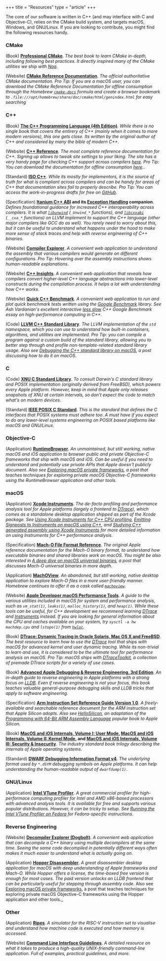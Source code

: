 +++
title = "Resources"
type = "article"
+++

The core of our software is written in C++ (and may interface with C and
Objective-C), relies on the CMake build system, and targets macOS, Windows, and
GNU/Linux. If you are looking to contribute, you might find the following
resources handy.

### CMake

(Book) [**Professional CMake**](https://crascit.com/professional-cmake/). _The
best book to learn CMake in-depth, including following best practices.  It
directly inspired many of the CMake utilities we ship with
[Noa](https://github.com/sourcemeta/noa)_.

(Website) [**CMake Reference
Documentation**](https://cmake.org/cmake/help/latest/). _The official
authoritative CMake documentation. Pro Tip: If you are a macOS user, you can
download the CMake Reference Documentation for offline consumption through the
Homebrew [`cmake-docs`](https://formulae.brew.sh/formula/cmake-docs) formula
and create a browser bookmark to
`.file:///opt/homebrew/share/doc/cmake/html/genindex.html` for easy searching_

### C++

(Book) [**The C++ Programming Language (4th
Edition)**](https://stroustrup.com/4th.html). _While there is no single book
that covers the entirery of C++ (mainly when it comes to more modern versions),
this one gets close. Its written by the original author of C++ and considered
by many the bible of modern C++_.

(Website) [**C++ Reference**](http://www.cppreference.com). _The most complete
reference documentation for C++. Signing up allows to tweak site settings to
your liking. The site has a very handy page for checking C++ support across
compilers [here](https://en.cppreference.com/w/cpp/compiler_support). Pro Tip:
You can download the documentation for offline consumption
[here](https://en.cppreference.com/w/Cppreference:Archives)._.

(Standard) [**ISO C++**](https://isocpp.org/std/the-standard). _While its
mostly for implementors, it is the source of truth for what is compliant across
compilers and can be handy for areas of C++ that documentation sites fail to
properly describe. Pro Tip: You can access the work-in-progress drafts for free
on [GitHub](https://github.com/cplusplus/draft)_.

(Specification) **[Itanium C++
ABI](https://itanium-cxx-abi.github.io/cxx-abi/abi.html) and its [Exception
Handling](https://itanium-cxx-abi.github.io/cxx-abi/abi-eh.html) companion**.
_Defines foundational guidance for increased C++ interoperability across
compilers. It is what
[`libunwind`](https://clang.llvm.org/docs/Toolchain.html#unwind-library)
(`_Unwind_*` functions), and [`libcxxabi`](https://libcxxabi.llvm.org)
(`__cxa_*` functions) on LLVM implement to support the C++ language (other
major compilers like GCC do as well). You rarely need to worry about this, but
it can be useful to understand what happens under the hood to make more sense
of stack traces and help with reverse engineering of C++ binaries._

(Website) [**Compiler Explorer**](https://godbolt.org). _A convenient web
application to understand the assembly that various compilers would generate on
different configurations. Pro Tip: Hovering over the assembly instructions
shows human-readable explanations_.

(Website) [**C++ Insights**](https://cppinsights.io). _A convenient web
application that reveals how compilers convert higher-level C++ language
abstractions into lower-level constructs during the compilation process. It
helps a lot with understanding how C++ works_.

(Website) [**Quick C++ Benchmark**](https://quick-bench.com). _A convenient web
application to run and plot quick benchmark tests written using the [Google
Benchmark](https://github.com/google/benchmark) library. See Ash Vardanian's
excellent interactive [less
slow](https://github.com/ashvardanian/less_slow.cpp/blob/main/less_slow.cpp)
C++ Google Benchmark essay on high-performance computing in C++_.

(Code) [**LLVM C++ Standard
Library**](https://github.com/llvm/llvm-project/tree/main/libcxx). _The LLVM
implementation of the `std` namespace, which you can use to understand how
built-in containers, algorithms, and utilities are implemented. Pro Tip: you
can compile a program against a custom build of the standard library, allowing
you to better step through and profile non-template-related standard library
usage. Also see [Debugging the C++ standard library on
macOS](https://www.jviotti.com/2022/05/05/debugging-the-cxx-standard-library-on-macos.html),
a post discussing how to do it on macOS_.

### C

(Code) [**XNU C Standard
Library**](https://github.com/apple-oss-distributions/xnu/tree/main/bsd/sys).
_To consult Darwin's C standard library and POSIX implementation (originally
derived from FreeBSD), which powers every Apple platform. However, keep in mind
that Apple only releases snapshots of XNU at certain intervals, so don't expect
the code to match what's on modern devices_.

(Standard) [**IEEE POSIX C
Standard**](https://standards.ieee.org/ieee/1003.1/7101/). _This is the
standard that defines the C interfaces that POSIX systems must adhere too. A
must have if you expect to do any lower-level systems engineering on POSIX
based platforms like macOS and GNU/Linux_.

### Objective-C

(Application) [**RuntimeBrowser**](https://github.com/nst/RuntimeBrowser). _An
unmaintained, but still working, native macOS and iOS application to browser
public and private Objective-C frameworks that ship with macOS and iOS. Can be
useful if you need to understand and potentially use private APIs that Apple
doesn't publicly document. Also see [Exploring macOS private
frameworks](https://www.jviotti.com/2023/11/20/exploring-macos-private-frameworks.html),
a post that teaches techniques for exploring private macOS Objective-C
frameworks using the RuntimeBrowser application and other tools._

### macOS

(Application) [**Xcode
Instruments**](https://help.apple.com/instruments/mac/current/#/dev7b09c84f5).
_The de-facto profiling and performance analysis tool for Apple platforms
(largely a frontend to [DTrace](https://dtrace.org/about/)), which comes as a
standalone desktop application shipped as part of the Xcode package. See [Using
Xcode Instruments for C++ CPU
profiling](https://www.jviotti.com/2024/01/29/using-xcode-instruments-for-cpp-cpu-profiling.html),
[Emitting Signposts to Instruments on macOS using
C++](https://www.jviotti.com/2022/02/21/emitting-signposts-to-instruments-on-macos-using-cpp.html),
and [Studying C++ generated assembly using Xcode
Instruments](https://www.jviotti.com/2025/03/21/studying-cpp-generated-assembly-using-xcode-instruments.html)
for more detailed information on using Instruments for C++ performance
analysis._

(Specification) [**Mach-O File Format
Reference**](https://github.com/aidansteele/osx-abi-macho-file-format-reference/blob/master/Mach-O_File_Format.pdf).
_The original Apple reference documentation for the Mach-O binary format, to
understand how executable binaries and shared libraries work on macOS. You
might be also interested in [A deep dive on macOS universal
binaries](https://www.jviotti.com/2021/07/23/a-deep-dive-on-macos-universal-binaries.html),
a post that discusses Mach-O universal binaries in more depth._

(Application) [**MachOView**](https://sourceforge.net/projects/machoview/). _An
abandoned, but still working, native desktop application to explore Mach-O
files in a more user-friendly manner. Homebrew continues to offer it as a cask
called [`machoview`](https://formulae.brew.sh/cask/machoview)_.

(Website) [**Apple Developer macOS Performance
Tools**](https://developer.apple.com/library/archive/documentation/Performance/Conceptual/PerformanceOverview/PerformanceTools/PerformanceTools.html).
_A guide to the various utilities included in macOS for system and performance
analysis, such as `vm_stat(1)`, `leaks(1)`, `malloc_history(1)`, and `heap(1)`.
While these tools can be useful, for C++ development we recommend learning
[DTrace](https://dtrace.org/about/) and
[Instruments](https://help.apple.com/instruments/mac/10.0/) instead. If you are
looking for general information about the CPU and caches available on your
system, try `sysctl -a hw machdep.cpu` and `lstopo(1)` from
[`hwloc`](https://formulae.brew.sh/formula/hwloc)._

(Book) [**DTrace: Dynamic Tracing in Oracle Solaris, Mac OS X and
FreeBSD**](https://www.amazon.com/gp/product/0132091518). _The best resource to
learn how to use the [DTrace](https://dtrace.org/about/) tool that ships with
macOS for advanced kernel and user dynamic tracing. While its non-trivial to
learn and use, it is considered to be the ultimate tool for performance
analysis on macOS. Pro Tip: macOS ships with
[DTraceToolkit](https://github.com/opendtrace/toolkit), a collection of premade
DTrace scripts for a variety of use cases_.

(Book) [**Advanced Apple Debugging & Reverse Engineering, 3rd
Edition**](https://www.kodeco.com/books/advanced-apple-debugging-reverse-engineering/v3.0).
_An in-depth guide to reverse engineering in Apple platforms with a strong
focus on [LLDB](https://lldb.llvm.org). Even if reverse engineering is not your
focus, this book teaches valuable general-purpose debugging skills and LLDB
tricks that apply to software engineering_.

(Specification) [**Arm Instruction Set Reference Guide Version
1.0**](https://developer.arm.com/documentation/100076/0100). _A
freely-available and searchable reference document for the ARM instruction set
that Apple Silicon adopts. Also see
[HelloSilicon](https://github.com/below/HelloSilicon), an adaptation of the
[Programming with 64-Bit ARM Assembly
Language](https://link.springer.com/book/10.1007/978-1-4842-5881-1) popular
book to Apple Silicon._

(Book) **[MacOS and iOS Internals, Volume I: User
Mode](https://www.amazon.com/MacOS-iOS-Internals-User-Mode/dp/099105556X),
[MacOS and iOS Internals, Volume II: Kernel
Mode](https://www.amazon.com/dp/0991055578), and [MacOS and iOS Internals,
Volume III: Security & Insecurity](https://www.amazon.com/dp/0991055535)**.
_The industry standard book trilogy describing the internals of Apple operating
systems_.

(Standard) [**DWARF Debugging Information Format
v4**](https://dwarfstd.org/doc/DWARF4.pdf). _The underlying format used by
`*.dSYM` debugging symbols on Apple platforms. It can help understanding the
human-readable output of `dwarfdump(1)`_.

### GNU/Linux

(Application) [**Intel VTune
Profiler**](https://www.intel.com/content/www/us/en/developer/tools/oneapi/vtune-profiler.html).
_A great commercial profiler for high-performace computing profiler for Intel
and AMD x86-based processors with advanced analysis tools. It is available for
free and supports various popular distributions. However, it can be tricky to
setup. See [Running the Intel VTune Profiler on
Fedora](https://www.jviotti.com/2024/10/08/running-the-intel-vtune-profiler-on-fedora.html)
for Fedora-specific instructions_.

### Reverse Engineering

(Website) [**Decompiler Explorer (Dogbolt)**](https://dogbolt.org). _A
convenient web application that can decompile a C++ binary using multiple
decompilers at the same time. Seeing the same code decompiled in potentially
different ways often makes it much easier to understand what is actually going
on_.

(Application) [**Hopper Disassembler**](https://www.hopperapp.com). _A great
disassembler desktop application for macOS with deep understanding of Apple
frameworks and Mach-O. While Hopper offers a license, the time-boxed free
version is enough for most cases. The paid version unlocks an LLDB frontend
that can be particularly useful for stepping through assembly code_. Also see
[Exploring macOS private
frameworks](https://www.jviotti.com/2023/11/20/exploring-macos-private-frameworks.html),
a post that teaches techniques for exploring private macOS Objective-C
frameworks using the Hopper application and other tools._

### Other

(Application) [**Ripes**](https://github.com/mortbopet/Ripes). _A simulator for
the RISC-V instruction set to visualise and understand how machine code is
executed and how memory is accessed._

(Website) [**Command Line Interface Guidelines**](https://clig.dev). _A
detailed resource on what it takes to produce a high-quality UNIX-friendly
command-line application. Full of examples, practical guidelines, and more._
